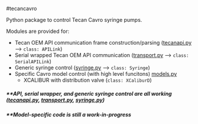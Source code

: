 #tecancavro

Python package to control Tecan Cavro syringe pumps.

Modules are provided for:

- Tecan OEM API communication frame construction/parsing ([tecanapi.py](https://github.com/benpruitt/tecancavro/blob/master/tecancavro/tecanapi.py) --> `class: APILink`)<br>
- Serial wrapped Tecan OEM API communication ([transport.py](https://github.com/benpruitt/tecancavro/blob/master/tecancavro/tecanapi.py) --> `class: SerialAPILink`)<br>
- Generic syringe control ([syringe.py](https://github.com/benpruitt/tecancavro/blob/master/tecancavro/syringe.py) --> `class: Syringe`)<br>
- Specific Cavro model control (with high level funcitons) [models.py](https://github.com/benpruitt/tecancavro/blob/master/tecancavro/models.py)<br>
  - XCALIBUR with distribution valve (`class: XCaliburD`)

##### **API, serial wrapper, and generic syringe control are all working ([tecanapi.py](https://github.com/benpruitt/tecancavro/blob/master/tecancavro/tecanapi.py), [transport.py](https://github.com/benpruitt/tecancavro/blob/master/tecancavro/tecanapi.py), [syringe.py](https://github.com/benpruitt/tecancavro/blob/master/tecancavro/syringe.py)) 
##### **Model-specific code is still a work-in-progress

